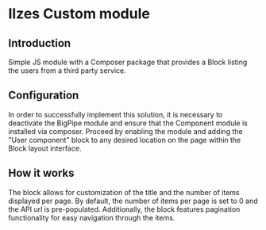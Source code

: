 # Ilzes Custom module

## Introduction
Simple JS module with a Composer package that provides a Block listing the users from a third party service. 

## Configuration
In order to successfully implement this solution, it is necessary to deactivate the BigPipe module and ensure that the Component module is installed via composer. Proceed by enabling the module and adding the "User component" block to any desired location on the page within the Block layout interface.

## How it works
The block allows for customization of the title and the number of items displayed per page. By default, the number of items per page is set to 0 and the API url is pre-populated. Additionally, the block features pagination functionality for easy navigation through the items.